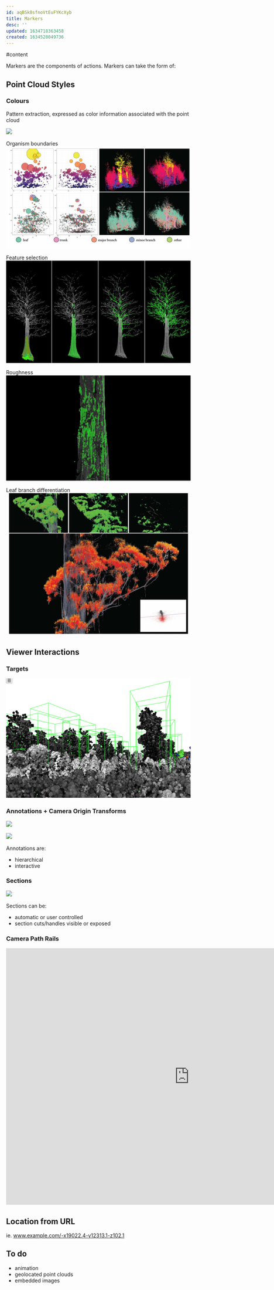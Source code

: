 ```yaml
---
id: aqBSk0sfnoVtEuFYKcXyb
title: Markers
desc: ''
updated: 1634718363458
created: 1634528049736
---
```


#content

Markers are the components of actions. Markers can take the form of:

## Point Cloud Styles

### Colours

Pattern extraction, expressed as color information associated with the point cloud

![](/assets/images/2021-10-18-14-38-56.png)

Organism boundaries
![](/assets/images/2021-10-20-12-35-30.png)

Feature selection
![](/assets/images/2021-10-20-12-33-38.png)

Roughness
![](/assets/images/2021-10-20-12-34-11.png)

Leaf branch differentiation
![](/assets/images/2021-10-20-12-36-21.png)

## Viewer Interactions

### Targets

![](/assets/images/2021-10-18-14-42-20.png)

### Annotations + Camera Origin Transforms

![](/assets/images/annotation.gif)

![](/assets/images/2021-10-18-14-47-53.png)

Annotations are:

- hierarchical
- interactive

### Sections

![](/assets/images/crop2.apng)

Sections can be:

- automatic or user controlled
- section cuts/handles visible or exposed

### Camera Path Rails

<iframe width="1000" height="700" src="https://www.julianrutten.com/testLand/testLand/styx2.html" frameborder="0" allowfullscreen></iframe>

## Location from URL

ie. www.example.com/-x19022.4-y12313.1-z102.1

## To do

- animation
- geolocated point clouds
- embedded images

